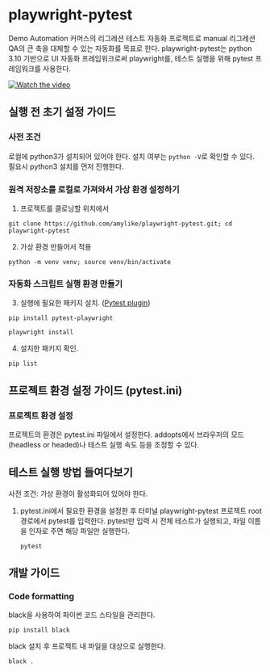 # playwright-pytest
Demo Automation 커머스의 리그레션 테스트 자동화 프로젝트로 manual 리그레션 QA의 큰 축을 대체할 수 있는 자동화를 목표로 한다.
playwright-pytest는 python 3.10 기반으로 UI 자동화 프레임워크로써 playwright를, 테스트 실행을 위해 pytest 프레임워크를 사용한다.

[![Watch the video](https://img.youtube.com/vi/Mcnf3sPuSuc/0.jpg)](https://www.youtube.com/watch?v=Mcnf3sPuSuc)


## 실행 전 초기 설정 가이드
### 사전 조건
로컬에 python3가 설치되어 있어야 한다. 설치 여부는 `python -V`로 확인할 수 있다. 필요시 python3 설치를 먼저 진행한다.

### 원격 저장소를 로컬로 가져와서 가상 환경 설정하기
1. 프로젝트를 클로닝할 위치에서 
```shell
git clone https://github.com/amylike/playwright-pytest.git; cd playwright-pytest
```
2. 가상 환경 만들어서 적용
```shell
python -m venv venv; source venv/bin/activate
```

### 자동화 스크립트 실행 환경 만들기
3. 실행에 필요한 패키지 설치. ([Pytest plugin](https://pypi.org/project/pytest-playwright/))
```shell
pip install pytest-playwright
```


```shell
playwright install
```
4. 설치한 패키지 확인. 
```shell
pip list
```

## 프로젝트 환경 설정 가이드 (pytest.ini)
### 프로젝트 환경 설정
프로젝트의 환경은 pytest.ini 파일에서 설정한다.
addopts에서 브라우저의 모드(headless or headed)나 테스트 실행 속도 등을 조정할 수 있다.  

## 테스트 실행 방법 들여다보기
사전 조건: 가상 환경이 활성화되어 있어야 한다.

1. pytest.ini에서 필요한 환경을 설정한 후 터미널 playwright-pytest 프로젝트 root 경로에서 pytest를 입력한다. pytest만 입력 시 전체 테스트가 실행되고, 파일 이름을 인자로 주면 해당 파일만 실행한다.
   ```shell
   pytest
   ```


## 개발 가이드

### Code formatting
black을 사용하여 파이썬 코드 스타일을 관리한다.
   ```shell
pip install black
   ```
black 설치 후 프로젝트 내 파일을 대상으로 실행한다. 
   ```shell
black .
   ```


